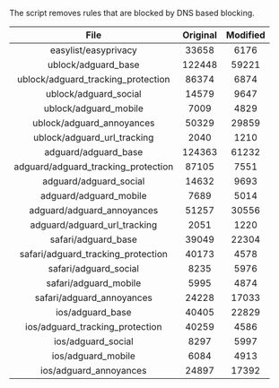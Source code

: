 The script removes rules that are blocked by DNS based blocking.


| File | Original | Modified |
|:----:|:-----:|:-----:|
| easylist/easyprivacy | 33658 | 6176 |
| ublock/adguard_base | 122448 | 59221 |
| ublock/adguard_tracking_protection | 86374 | 6874 |
| ublock/adguard_social | 14579 | 9647 |
| ublock/adguard_mobile | 7009 | 4829 |
| ublock/adguard_annoyances | 50329 | 29859 |
| ublock/adguard_url_tracking | 2040 | 1210 |
| adguard/adguard_base | 124363 | 61232 |
| adguard/adguard_tracking_protection | 87105 | 7551 |
| adguard/adguard_social | 14632 | 9693 |
| adguard/adguard_mobile | 7689 | 5014 |
| adguard/adguard_annoyances | 51257 | 30556 |
| adguard/adguard_url_tracking | 2051 | 1220 |
| safari/adguard_base | 39049 | 22304 |
| safari/adguard_tracking_protection | 40173 | 4578 |
| safari/adguard_social | 8235 | 5976 |
| safari/adguard_mobile | 5995 | 4874 |
| safari/adguard_annoyances | 24228 | 17033 |
| ios/adguard_base | 40405 | 22829 |
| ios/adguard_tracking_protection | 40259 | 4586 |
| ios/adguard_social | 8297 | 5997 |
| ios/adguard_mobile | 6084 | 4913 |
| ios/adguard_annoyances | 24897 | 17392 |